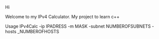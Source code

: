 Hi

Welcome to my IPv4 Calculator. My project to learn c++

Usage IPv4Calc -ip IPADRESS -m MASK -subnet NUMBEROFSUBNETS -hosts _NUMBEROFHOSTS

